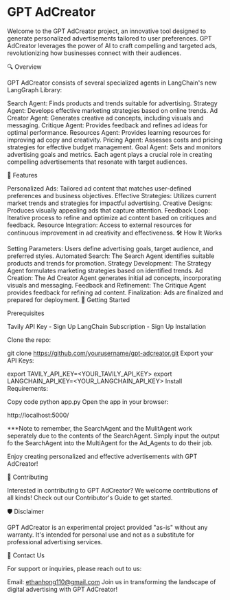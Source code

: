 # GPT AdCreator
Welcome to the GPT AdCreator project, an innovative tool designed to generate personalized advertisements tailored to user preferences. GPT AdCreator leverages the power of AI to craft compelling and targeted ads, revolutionizing how businesses connect with their audiences.

🔍 Overview

GPT AdCreator consists of several specialized agents in LangChain's new LangGraph Library:

Search Agent: Finds products and trends suitable for advertising.
Strategy Agent: Develops effective marketing strategies based on online trends.
Ad Creator Agent: Generates creative ad concepts, including visuals and messaging.
Critique Agent: Provides feedback and refines ad ideas for optimal performance.
Resources Agent: Provides learning resources for improving ad copy and creativity.
Pricing Agent: Assesses costs and pricing strategies for effective budget management.
Goal Agent: Sets and monitors advertising goals and metrics.
Each agent plays a crucial role in creating compelling advertisements that resonate with target audiences.

🌟 Features

Personalized Ads: Tailored ad content that matches user-defined preferences and business objectives.
Effective Strategies: Utilizes current market trends and strategies for impactful advertising.
Creative Designs: Produces visually appealing ads that capture attention.
Feedback Loop: Iterative process to refine and optimize ad content based on critiques and feedback.
Resource Integration: Access to external resources for continuous improvement in ad creativity and effectiveness.
🛠️ How It Works

Setting Parameters: Users define advertising goals, target audience, and preferred styles.
Automated Search: The Search Agent identifies suitable products and trends for promotion.
Strategy Development: The Strategy Agent formulates marketing strategies based on identified trends.
Ad Creation: The Ad Creator Agent generates initial ad concepts, incorporating visuals and messaging.
Feedback and Refinement: The Critique Agent provides feedback for refining ad content.
Finalization: Ads are finalized and prepared for deployment.
🚀 Getting Started

Prerequisites

Tavily API Key - Sign Up
LangChain Subscription - Sign Up
Installation

Clone the repo:


git clone https://github.com/yourusername/gpt-adcreator.git
Export your API Keys:


export TAVILY_API_KEY=<YOUR_TAVILY_API_KEY>
export LANGCHAIN_API_KEY=<YOUR_LANGCHAIN_API_KEY>
Install Requirements:


Copy code
python app.py
Open the app in your browser:

http://localhost:5000/

***Note to remember, the SearchAgent and the MulitAgent work seperately due to the contents of the SearchAgent. Simply input the output fo the SearchAgent into the MultiAgent for the Ad_Agents to do their job. 

Enjoy creating personalized and effective advertisements with GPT AdCreator!

🤝 Contributing

Interested in contributing to GPT AdCreator? We welcome contributions of all kinds! Check out our Contributor's Guide to get started.

🛡️ Disclaimer

GPT AdCreator is an experimental project provided "as-is" without any warranty. It's intended for personal use and not as a substitute for professional advertising services.

📩 Contact Us

For support or inquiries, please reach out to us:

Email: ethanhong110@gmail.com
Join us in transforming the landscape of digital advertising with GPT AdCreator!
